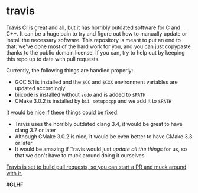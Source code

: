 travis
======
[Travis CI](https://travis-ci.org/) is great and all, but it has horribly outdated software for C and C++.
It can be a huge pain to try and figure out how to manually update or install the necessary software.
This repository is meant to put an end to that:
we've done most of the hard work for you, and you can just copypaste thanks to the public domain license.
If you can, try to help out by keeping this repo up to date with pull requests.

Currently, the following things are handled properly:
* GCC 5.1 is installed and the `$CC` and `$CXX` environment variables are updated accordingly
* biicode is installed without `sudo` and is added to `$PATH`
* CMake 3.0.2 is installed by `bii setup:cpp` and we add it to `$PATH`

It would be nice if these things could be fixed:
* Travis uses the horribly outdated clang 3.4, it would be great to have clang 3.7 or later
* Although CMake 3.0.2 is nice, it would be even better to have CMake 3.3 or later
* It would be amazing if Travis would just _update all the things_ for us, so that we don't have to muck around doing it ourselves

[Travis is set to build pull requests, so you can start a PR and muck around with it.](https://travis-ci.org/LB--/travis/pull_requests)

#**GLHF**
